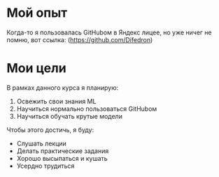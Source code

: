 # Мой опыт
Когда-то я пользовалась GitHubом в Яндекс лицее, но уже ничег не помню, вот ссылка:
(https://github.com/Difedron)


# Мои цели

В рамках данного курса я планирую:
1. Освежить свои знания ML
2. Научиться нормально пользоваться GitHubом
3. Научиться обучать крутые модели

Чтобы этого достичь, я буду:
- Слушать лекции
- Делать практические задания
- Хорошо высыпаться и кушать
- Усердно трудиться
